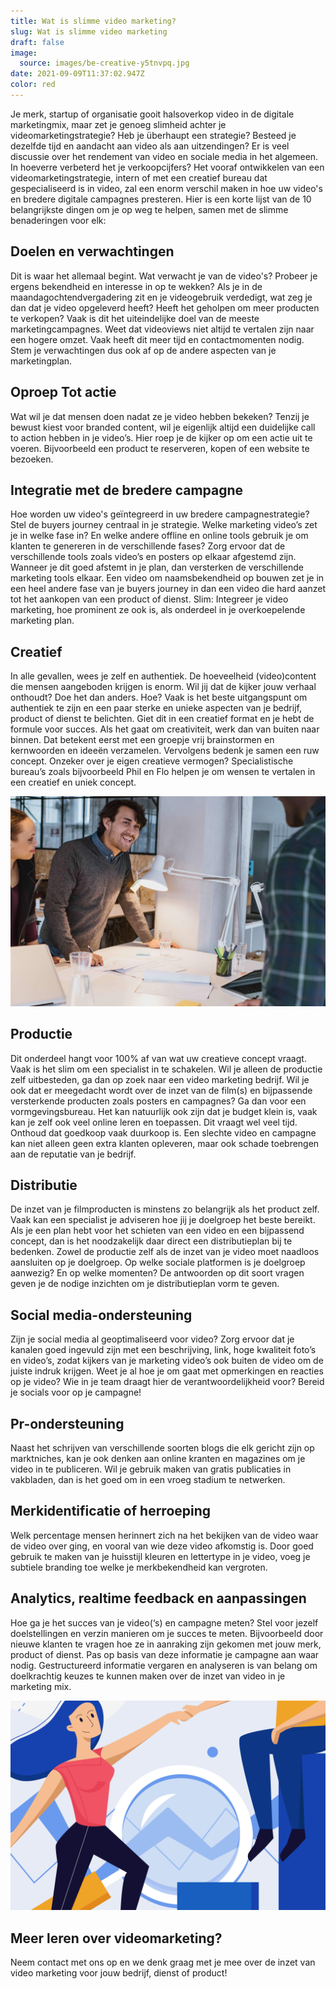 ```yaml
---
title: Wat is slimme video marketing?
slug: Wat is slimme video marketing
draft: false
image:
  source: images/be-creative-y5tnvpq.jpg
date: 2021-09-09T11:37:02.947Z
color: red
---
```

Je merk, startup of organisatie gooit halsoverkop video in de digitale marketingmix, maar zet je genoeg slimheid achter je videomarketingstrategie? Heb je überhaupt een strategie? Besteed je dezelfde tijd en aandacht aan video als aan uitzendingen? Er is veel discussie over het rendement van video en sociale media in het algemeen. In hoeverre verbeterd het je verkoopcijfers? Het vooraf ontwikkelen van een videomarketingstrategie, intern of met een creatief bureau dat gespecialiseerd is in video, zal een enorm verschil maken in hoe uw video's en bredere digitale campagnes presteren. Hier is een korte lijst van de 10 belangrijkste dingen om je op weg te helpen, samen met de slimme benaderingen voor elk:

## Doelen en verwachtingen

Dit is waar het allemaal begint. Wat verwacht je van de video's? Probeer je ergens bekendheid en interesse in op te wekken? Als je in de maandagochtendvergadering zit en je videogebruik verdedigt, wat zeg je dan dat je video opgeleverd heeft? Heeft het geholpen om meer producten te verkopen? Vaak is dit het uiteindelijke doel van de meeste marketingcampagnes. Weet dat videoviews niet altijd te vertalen zijn naar een hogere omzet. Vaak heeft dit meer tijd en contactmomenten nodig. Stem je verwachtingen dus ook af op de andere aspecten van je marketingplan.

## Oproep Tot actie

Wat wil je dat mensen doen nadat ze je video hebben bekeken? Tenzij je bewust kiest voor branded content, wil je eigenlijk altijd een duidelijke call to action hebben in je video’s. Hier roep je de kijker op om een actie uit te voeren. Bijvoorbeeld een product te reserveren, kopen of een website te bezoeken.

## Integratie met de bredere campagne

Hoe worden uw video's geïntegreerd in uw bredere campagnestrategie? Stel de buyers journey centraal in je strategie. Welke marketing video’s zet je in welke fase in? En welke andere offline en online tools gebruik je om klanten te genereren in de verschillende fases? Zorg ervoor dat de verschillende tools zoals video’s en posters op elkaar afgestemd zijn. Wanneer je dit goed afstemt in je plan, dan versterken de verschillende marketing tools elkaar. Een video om naamsbekendheid op bouwen zet je in een heel andere fase van je buyers journey in dan een video die hard aanzet tot het aankopen van een product of dienst.
Slim: Integreer je video marketing, hoe prominent ze ook is, als onderdeel in je overkoepelende marketing plan.

## Creatief

In alle gevallen, wees je zelf en authentiek. De hoeveelheid (video)content die mensen aangeboden krijgen is enorm. Wil jij dat de kijker jouw verhaal onthoudt? Doe het dan anders. Hoe? Vaak is het beste uitgangspunt om authentiek te zijn en een paar sterke en unieke aspecten van je bedrijf, product of dienst te belichten. Giet dit in een creatief format en je hebt de formule voor succes. Als het gaat om creativiteit, werk dan van buiten naar binnen. Dat betekent eerst met een groepje vrij brainstormen en kernwoorden en ideeën verzamelen. Vervolgens bedenk je samen een ruw concept. Onzeker over je eigen creatieve vermogen? Specialistische bureau’s zoals bijvoorbeeld Phil en Flo helpen je om wensen te vertalen in een creatief en uniek concept.

![Creatieve video content](images/creatieve-video-marketing.jpg)

## Productie

Dit onderdeel hangt voor 100% af van wat uw creatieve concept vraagt. Vaak is het slim om een specialist in te schakelen. Wil je alleen de productie zelf uitbesteden, ga dan op zoek naar een video marketing bedrijf. Wil je ook dat er meegedacht wordt over de inzet van de film(s) en bijpassende versterkende producten zoals posters en campagnes? Ga dan voor een vormgevingsbureau. Het kan natuurlijk ook zijn dat je budget klein is, vaak kan je zelf ook veel online leren en toepassen. Dit vraagt wel veel tijd. Onthoud dat goedkoop vaak duurkoop is. Een slechte video en campagne kan niet alleen geen extra klanten opleveren, maar ook schade toebrengen aan de reputatie van je bedrijf.

## Distributie

De inzet van je filmproducten is minstens zo belangrijk als het product zelf. Vaak kan een specialist je adviseren hoe jij je doelgroep het beste bereikt. Als je een plan hebt voor het schieten van een video en een bijpassend concept, dan is het noodzakelijk daar direct een distributieplan bij te bedenken. Zowel de productie zelf als de inzet van je video moet naadloos aansluiten op je doelgroep. Op welke sociale platformen is je doelgroep aanwezig? En op welke momenten? De antwoorden op dit soort vragen geven je de nodige inzichten om je distributieplan vorm te geven.

## Social media-ondersteuning

Zijn je social media al geoptimaliseerd voor video? Zorg ervoor dat je kanalen goed ingevuld zijn met een beschrijving, link, hoge kwaliteit foto’s en video’s, zodat kijkers van je marketing video’s ook buiten de video om de juiste indruk krijgen. Weet je al hoe je om gaat met opmerkingen en reacties op je video? Wie in je team draagt hier de verantwoordelijkheid voor? Bereid je socials voor op je campagne!

## Pr-ondersteuning

Naast het schrijven van verschillende soorten blogs die elk gericht zijn op marktniches, kan je ook denken aan online kranten en magazines om je video in te publiceren. Wil je gebruik maken van gratis publicaties in vakbladen, dan is het goed om in een vroeg stadium te netwerken.

## Merkidentificatie of herroeping

Welk percentage mensen herinnert zich na het bekijken van de video waar de video over ging, en vooral van wie deze video afkomstig is. Door goed gebruik te maken van je huisstijl kleuren en lettertype in je video, voeg je subtiele branding toe welke je merkbekendheid kan vergroten.

## Analytics, realtime feedback en aanpassingen

Hoe ga je het succes van je video(‘s) en campagne meten? Stel voor jezelf doelstellingen en verzin manieren om je succes te meten. Bijvoorbeeld door nieuwe klanten te vragen hoe ze in aanraking zijn gekomen met jouw merk, product of dienst. Pas op basis van deze informatie je campagne aan waar nodig. Gestructureerd informatie vergaren en analyseren is van belang om doelkrachtig keuzes te kunnen maken over de inzet van video in je marketing mix.

![data gestuurde marketing](images/creatieve-marketing-blog.jpg)

## Meer leren over videomarketing?

Neem contact met ons op en we denk graag met je mee over de inzet van video marketing voor jouw bedrijf, dienst of product!